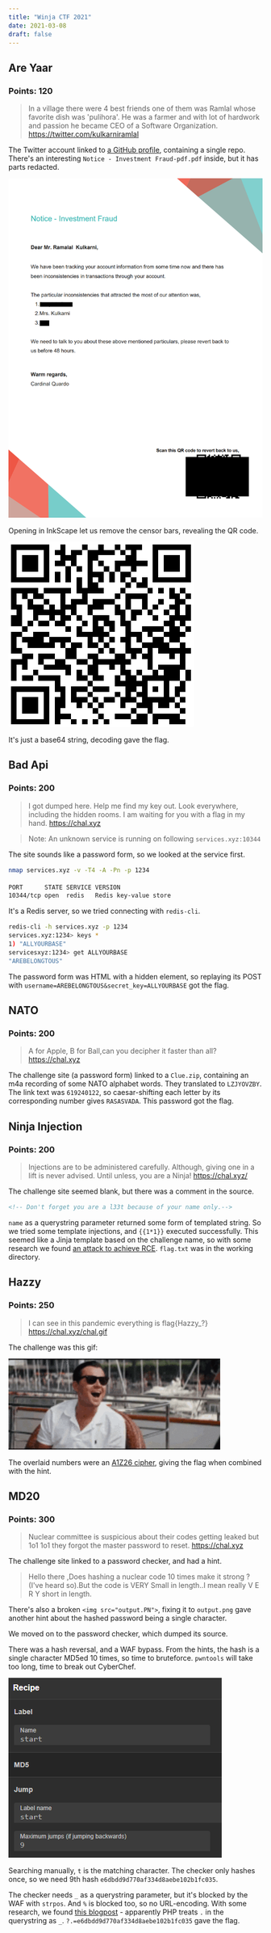 ```yaml
---
title: "Winja CTF 2021"
date: 2021-03-08
draft: false
---
```


## Are Yaar
### Points: 120
> In a village there were 4 best friends one of them was Ramlal whose favorite dish was 'pulihora'. He was a farmer and with lot of hardwork and passion he became CEO of a Software Organization. https://twitter.com/kulkarniramlal

The Twitter account linked to [a GitHub profile](https://github.com/ramlalkulkarni/), containing a single repo. There's an interesting `Notice - Investment Fraud-pdf.pdf` inside, but it has parts redacted.

![censored PDF](Are_Yaar-1.png)

Opening in InkScape let us remove the censor bars, revealing the QR code.

![QR](Are_Yaar-2.png)

It's just a base64 string, decoding gave the flag.

## Bad Api
### Points: 200
> I got dumped here. Help me find my key out.
Look everywhere, including the hidden rooms.
I am waiting for you with a flag in my hand. https://chal.xyz

> Note: An unknown service is running on following `services.xyz:10344`

The site sounds like a password form, so we looked at the service first.

```bash
nmap services.xyz -v -T4 -A -Pn -p 1234

PORT      STATE SERVICE VERSION
10344/tcp open  redis   Redis key-value store
```

It's a Redis server, so we tried connecting with `redis-cli`.

```bash
redis-cli -h services.xyz -p 1234
services.xyz:1234> keys *
1) "ALLYOURBASE"
servicesxyz:1234> get ALLYOURBASE
"AREBELONGTOUS"
```

The password form was HTML with a hidden element, so replaying its POST with `username=AREBELONGTOUS&secret_key=ALLYOURBASE` got the flag.

## NATO
### Points: 200
> A for Apple, B for Ball,can you decipher it faster than all? https://chal.xyz

The challenge site (a password form) linked to a `Clue.zip`, containing an
m4a recording of some NATO alphabet words. They translated to `LZJYOVZBY`. The link text was `619240122`, so caesar-shifting each letter by its corresponding number gives `RASASVADA`. This password got the flag.

## Ninja Injection
### Points: 200
> Injections are to be administered carefully. Although, giving one in a lift is never advised. Until unless, you are a Ninja! https://chal.xyz/

The challenge site seemed blank, but there was a comment in the source.
```html
<!-- Don't forget you are a l33t because of your name only.-->
```

`name` as a querystring parameter returned some form of templated string. So we tried some template injections, and `{{1*1}}` executed successfully. This seemed like a Jinja template based on the challenge name, so with some research we found [an attack to achieve RCE](https://medium.com/@nyomanpradipta120/ssti-in-flask-jinja2-20b068fdaeee). `flag.txt` was in the working directory.

## Hazzy
### Points: 250
> I can see in this pandemic everything is flag{Hazzy_?} https://chal.xyz/chal.gif

The challenge was this gif:

![Caprio laughing](Hazzy-1.gif)

The overlaid numbers were an [A1Z26 cipher](https://gchq.github.io/CyberChef/#recipe=A1Z26_Cipher_Decode('Space')), giving the flag when combined with the hint.

## MD20
### Points: 300
> Nuclear committee is suspicious about their codes getting leaked but 1o1 1o1 they forgot the master password to reset. https://chal.xyz

The challenge site linked to a password checker, and had a hint.
> Hello there ,Does hashing a nuclear code 10 times make it strong ? (I've heard so).But the code is VERY Small in length..I mean really V E R Y short in length.

There's also a broken `<img src="output.PN">`, fixing it to `output.png` gave another hint about the hashed password being a single character.

We moved on to the password checker, which dumped its source.

There was a hash reversal, and a WAF bypass. From the hints, the hash is a single character MD5ed 10 times, so time to bruteforce. `pwntools` will take too long, time to break out CyberChef.

![CyberChef recipe](MD20-2.png)

Searching manually, `t` is the matching character. The checker only hashes once, so we need 9th hash `e6dbdd9d770af334d8aebe102b1fc035`.

The checker needs `_` as a querystring parameter, but it's blocked by the WAF with `strpos`. And `%` is blocked too, so no URL-encoding. With some research, we found [this blogpost](https://tipi-hack.github.io/2018/03/25/insomni%27hack-18-phuck.html) - apparently PHP treats `.` in the querystring as `_`. `?.=e6dbdd9d770af334d8aebe102b1fc035` gave the flag.